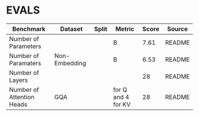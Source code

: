 # EVALS

| Benchmark | Dataset | Split | Metric | Score | Source |
| --- | --- | --- | --- | --- | --- |
| Number of Parameters |  |  | B | 7.61 | README |
| Number of Paramaters | Non-Embedding |  | B | 6.53 | README |
| Number of Layers |  |  |  | 28 | README |
| Number of Attention Heads | GQA |  | for Q and 4 for KV | 28 | README |
